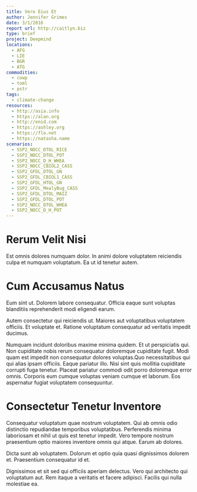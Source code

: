```yaml
---
title: Vero Eius Et
author: Jennifer Grimes
date: 3/1/2016
report url: http://caitlyn.biz
type: brief
project: Deepmind
locations:
  - AFG
  - LIE
  - BGR
  - ATG
commodities:
  - cowp
  - toml
  - pstr
tags:
  - climate-change
resources:
  - http://asia.info
  - https://alan.org
  - http://enid.com
  - https://ashley.org
  - https://flo.net
  - https://natasha.name
scenarios:
  - SSP2_NOCC_DTOL_RICE
  - SSP2_NOCC_DTOL_POT
  - SSP2_NOCC_D_H_WHEA
  - SSP2_NOCC_CBIOL2_CASS
  - SSP2_GFDL_DTOL_GN
  - SSP2_GFDL_CBIOL1_CASS
  - SSP2_GFDL_HTOL_GN
  - SSP2_GFDL_MealyBug_CASS
  - SSP2_GFDL_DTOL_MAIZ
  - SSP2_GFDL_DTOL_POT
  - SSP2_NOCC_DTOL_WHEA
  - SSP2_NOCC_D_H_POT
---
```

# Rerum Velit Nisi
Est omnis dolores numquam dolor. In animi dolore voluptatem reiciendis culpa et numquam voluptatum. Ea ut id tenetur autem.

# Cum Accusamus Natus
Eum sint ut. Dolorem labore consequatur. Officia eaque sunt voluptas blanditiis reprehenderit modi eligendi earum.
 Autem consectetur qui reiciendis ut. Maiores aut voluptatibus voluptatem officiis. Et voluptate et. Ratione voluptatum consequatur ad veritatis impedit ducimus.
 Numquam incidunt doloribus maxime minima quidem. Et ut perspiciatis qui. Non cupiditate nobis rerum consequatur doloremque cupiditate fugit. Modi quam est impedit non consequatur dolores voluptas.Quo necessitatibus qui qui alias ipsam officiis. Eaque pariatur illo. Nisi sint quis mollitia cupiditate corrupti fuga tenetur. Placeat pariatur commodi odit porro doloremque error omnis. Corporis eum cumque voluptas veniam cumque et laborum. Eos aspernatur fugiat voluptatem consequuntur.

# Consectetur Tenetur Inventore
Consequatur voluptatum quae nostrum voluptatem. Qui ab omnis odio distinctio repudiandae temporibus voluptatibus. Perferendis minima laboriosam et nihil ut quis est tenetur impedit. Vero tempore nostrum praesentium optio maiores inventore omnis qui atque. Earum ab dolores.
 Dicta sunt ab voluptatem. Dolorum et optio quia quasi dignissimos dolorem et. Praesentium consequatur id et.
 Dignissimos et sit sed qui officiis aperiam delectus. Vero qui architecto qui voluptatum aut. Rem itaque a veritatis et facere adipisci. Facilis qui nulla molestiae ea.
